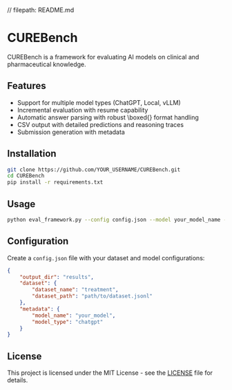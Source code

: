 // filepath: README.md
# CUREBench

CUREBench is a framework for evaluating AI models on clinical and pharmaceutical knowledge.

## Features

- Support for multiple model types (ChatGPT, Local, vLLM)
- Incremental evaluation with resume capability
- Automatic answer parsing with robust \boxed{} format handling
- CSV output with detailed predictions and reasoning traces
- Submission generation with metadata

## Installation

```bash
git clone https://github.com/YOUR_USERNAME/CUREBench.git
cd CUREBench
pip install -r requirements.txt
```

## Usage

```bash
python eval_framework.py --config config.json --model your_model_name --dataset dataset_name
```

## Configuration

Create a `config.json` file with your dataset and model configurations:

```json
{
    "output_dir": "results",
    "dataset": {
        "dataset_name": "treatment",
        "dataset_path": "path/to/dataset.jsonl"
    },
    "metadata": {
        "model_name": "your_model",
        "model_type": "chatgpt"
    }
}
```

## License

This project is licensed under the MIT License - see the [LICENSE](LICENSE) file for details.